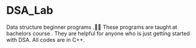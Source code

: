 # DSA_Lab
Data structure beginner programs .👨‍💻
These programs are taught at bachelors course .
They are helpful for anyone who is just getting started with DSA.
All codes are in C++.

